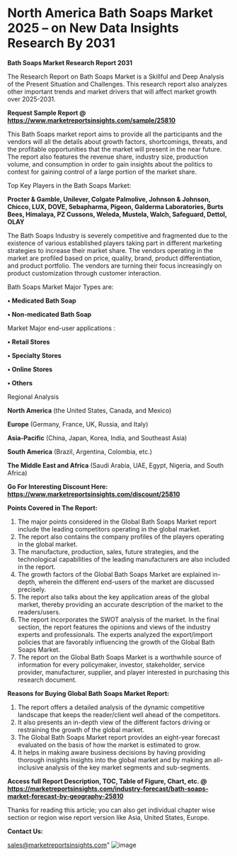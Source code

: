 # North America Bath Soaps Market 2025 – on New Data Insights Research By 2031

<strong>Bath Soaps Market Research Report 2031</strong>

The Research Report on Bath Soaps Market is a Skillful and Deep Analysis of the Present Situation and Challenges. This research report also analyzes other important trends and market drivers that will affect market growth over 2025-2031.

<strong>Request Sample Report @ <a href=https://www.marketreportsinsights.com/sample/25810>https://www.marketreportsinsights.com/sample/25810</a></strong>

This Bath Soaps market report aims to provide all the participants and the vendors will all the details about growth factors, shortcomings, threats, and the profitable opportunities that the market will present in the near future. The report also features the revenue share, industry size, production volume, and consumption in order to gain insights about the politics to contest for gaining control of a large portion of the market share.

Top Key Players in the Bath Soaps Market:

<strong>Procter & Gamble, Unilever, Colgate Palmolive, Johnson & Johnson, Chicco, LUX, DOVE, Sebapharma, Pigeon, Galderma Laboratories, Burts Bees, Himalaya, PZ Cussons, Weleda, Mustela, Walch, Safeguard, Dettol, OLAY</strong>

The Bath Soaps Industry is severely competitive and fragmented due to the existence of various established players taking part in different marketing strategies to increase their market share. The vendors operating in the market are profiled based on price, quality, brand, product differentiation, and product portfolio. The vendors are turning their focus increasingly on product customization through customer interaction.

Bath Soaps Market Major Types are:

<strong>• Medicated Bath Soap

• Non-medicated Bath Soap</strong>

Market Major end-user applications :

<strong>• Retail Stores

• Specialty Stores

• Online Stores

• Others</strong>

Regional Analysis

</u><strong><b>North America</b></strong> (the United States, Canada, and Mexico)

<strong><b>Europe </b></strong>(Germany, France, UK, Russia, and Italy)

<strong><b>Asia-Pacific</b></strong> (China, Japan, Korea, India, and Southeast Asia)

<strong><b>South America</b></strong> (Brazil, Argentina, Colombia, etc.)

<strong><b>The Middle East and Africa</b></strong> (Saudi Arabia, UAE, Egypt, Nigeria, and South Africa)

<strong>Go For Interesting Discount Here: <a href=https://www.marketreportsinsights.com/discount/25810>https://www.marketreportsinsights.com/discount/25810</a></strong>

<strong>Points Covered in The Report:</strong>
<ol>
  <li>The major points considered in the Global Bath Soaps Market report include the leading competitors operating in the global market.</li>
  <li>The report also contains the company profiles of the players operating in the global market.</li>
  <li>The manufacture, production, sales, future strategies, and the technological capabilities of the leading manufacturers are also included in the report.</li>
  <li>The growth factors of the Global Bath Soaps Market are explained in-depth, wherein the different end-users of the market are discussed precisely.</li>
  <li>The report also talks about the key application areas of the global market, thereby providing an accurate description of the market to the readers/users.</li>
  <li>The report incorporates the SWOT analysis of the market. In the final section, the report features the opinions and views of the industry experts and professionals. The experts analyzed the export/import policies that are favorably influencing the growth of the Global Bath Soaps Market.</li>
  <li>The report on the Global Bath Soaps Market is a worthwhile source of information for every policymaker, investor, stakeholder, service provider, manufacturer, supplier, and player interested in purchasing this research document.</li>
</ol>
<strong>Reasons for Buying Global Bath Soaps Market Report:</strong>

<ol>
  <li>The report offers a detailed analysis of the dynamic competitive landscape that keeps the reader/client well ahead of the competitors.</li>
  <li>It also presents an in-depth view of the different factors driving or restraining the growth of the global market.</li>
  <li>The Global Bath Soaps Market report provides an eight-year forecast evaluated on the basis of how the market is estimated to grow.</li>
  <li>It helps in making aware business decisions by having providing thorough insights insights into the global market and by making an all-inclusive analysis of the key market segments and sub-segments.</li>
</ol>
<strong>Access full Report Description, TOC, Table of Figure, Chart, etc. @ <a href=https://marketreportsinsights.com/industry-forecast/bath-soaps-market-forecast-by-geography-25810>https://marketreportsinsights.com/industry-forecast/bath-soaps-market-forecast-by-geography-25810</a></strong>


Thanks for reading this article; you can also get individual chapter wise section or region wise report version like Asia, United States, Europe.

<strong>Contact Us:</strong>

sales@marketreportsinsights.com"
![image](https://github.com/user-attachments/assets/e9ce4d38-0505-40da-922e-3661b5ec39ee)
